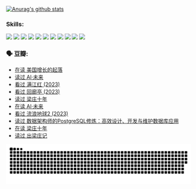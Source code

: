
[![Anurag's github stats](https://github-readme-stats.vercel.app/api?username=w940853815)](https://github.com/anuraghazra/github-readme-stats)

### Skills:

<code><img height="32" src="https://cdn.jsdelivr.net/npm/simple-icons@v5/icons/python.svg"></code>
<code><img height="32" src="https://cdn.jsdelivr.net/npm/simple-icons@v5/icons/javascript.svg"></code>
<code><img height="32" src="https://cdn.jsdelivr.net/npm/simple-icons@v5/icons/django.svg"></code>
<code><img height="32" src="https://cdn.jsdelivr.net/npm/simple-icons@v5/icons/flask.svg"></code>
<code><img height="32" src="https://cdn.jsdelivr.net/npm/simple-icons@v5/icons/vuetify.svg"></code>
<code><img height="32" src="https://cdn.jsdelivr.net/npm/simple-icons@v5/icons/git.svg"></code>
<code><img height="32" src="https://cdn.jsdelivr.net/npm/simple-icons@v5/icons/docker.svg"></code>
<code><img height="32" src="https://cdn.jsdelivr.net/npm/simple-icons@v5/icons/postgresql.svg"></code>
<code><img height="32" src="https://cdn.jsdelivr.net/npm/simple-icons@v5/icons/elasticsearch.svg"></code>
<code><img height="32" src="https://cdn.jsdelivr.net/npm/simple-icons@v5/icons/macos.svg"></code>
<code><img height="32" src="https://cdn.jsdelivr.net/npm/simple-icons@v5/icons/linux.svg"></code>

### 🗣 豆瓣:

<!-- DOUBAN-ACTIVITIES:START -->
- [在读 美国增长的起落](https://www.douban.com/people/136069238/status/4220055912/?_i=83426849)
- [读过 AI·未来](https://www.douban.com/people/136069238/status/4220054171/?_i=83426849)
- [看过 满江红‎ (2023)](https://www.douban.com/people/136069238/status/4219146433/?_i=83426849)
- [看过 回廊亭‎ (2023)](https://www.douban.com/people/136069238/status/4215992758/?_i=83426849)
- [读过 梁庄十年](https://www.douban.com/people/136069238/status/4206664969/?_i=83426849)
- [在读 AI·未来](https://www.douban.com/people/136069238/status/4206653520/?_i=83426849)
- [看过 流浪地球2‎ (2023)](https://www.douban.com/people/136069238/status/4199558549/?_i=83426849)
- [读过 数据架构师的PostgreSQL修炼：高效设计、开发与维护数据库应用](https://www.douban.com/people/136069238/status/4199451104/?_i=83426849)
- [在读 梁庄十年](https://www.douban.com/people/136069238/status/4198822794/?_i=83426849)
- [读过 出梁庄记](https://www.douban.com/people/136069238/status/4198821001/?_i=83426849)
<!-- DOUBAN-ACTIVITIES:END -->


![Snake animation](https://raw.githubusercontent.com/w940853815/w940853815/output/github-contribution-grid-snake.svg)

<!--
**w940853815/w940853815** is a ✨ _special_ ✨ repository because its `README.md` (this file) appears on your GitHub profile.

Here are some ideas to get you started:

- 🔭 I’m currently working on ...
- 🌱 I’m currently learning ...
- 👯 I’m looking to collaborate on ...
- 🤔 I’m looking for help with ...
- 💬 Ask me about ...
- 📫 How to reach me: ...
- 😄 Pronouns: ...
- ⚡ Fun fact: ...
-->
